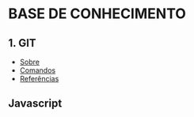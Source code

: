 # BASE DE CONHECIMENTO

## 1. GIT

- [Sobre](git/git.md#1-sobre)
- [Comandos](git/git.md#2-comandos)
- [Referências](git/git.md#3-referências)

## Javascript
